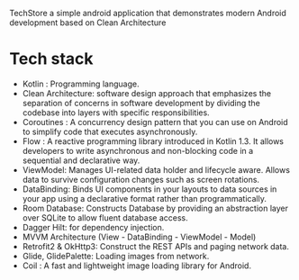TechStore
a simple android application that demonstrates modern Android development based on Clean Architecture
# Tech stack

- Kotlin : Programming language.
- Clean Architecture: software design approach that emphasizes the separation of concerns in software development by dividing the codebase into layers with specific responsibilities.
- Coroutines : A concurrency design pattern that you can use on Android to simplify code that executes asynchronously.
- Flow : A reactive programming library introduced in Kotlin 1.3. It allows developers to write asynchronous and non-blocking code in a sequential and declarative way.
- ViewModel: Manages UI-related data holder and lifecycle aware. Allows data to survive configuration changes such as screen rotations.
- DataBinding: Binds UI components in your layouts to data sources in your app using a declarative format rather than programmatically.
- Room Database: Constructs Database by providing an abstraction layer over SQLite to allow fluent database access.
- Dagger Hilt: for dependency injection.
- MVVM Architecture (View - DataBinding - ViewModel - Model)
- Retrofit2 & OkHttp3: Construct the REST APIs and paging network data.
- Glide, GlidePalette: Loading images from network.
- Coil :  A fast and lightweight image loading library for Android.
